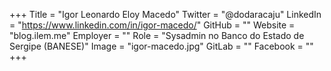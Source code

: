+++
Title = "Igor Leonardo Eloy Macedo"
Twitter = "@dodaracaju"
LinkedIn = "https://www.linkedin.com/in/igor-macedo/"
GitHub = ""
Website = "blog.ilem.me"
Employer = ""
Role = "Sysadmin no Banco do Estado de Sergipe (BANESE)"
Image = "igor-macedo.jpg"
GitLab = ""
Facebook = ""
+++
